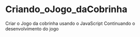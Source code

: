 # Criando_oJogo_daCobrinha
 Criar o Jogo da cobrinha usando o JavaScript 
 Continuando o desenvolvimento do jogo
